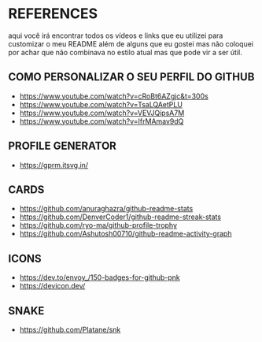 # REFERENCES
aqui você irá encontrar todos os vídeos e links que eu utilizei para customizar o meu README
além de alguns que eu gostei mas não coloquei por achar que não combinava no estilo atual mas que pode vir a ser útil.

## COMO PERSONALIZAR O SEU PERFIL DO GITHUB
- https://www.youtube.com/watch?v=cRoBt6AZgjc&t=300s
- https://www.youtube.com/watch?v=TsaLQAetPLU
- https://www.youtube.com/watch?v=VEVJQipsA7M
- https://www.youtube.com/watch?v=IfrMAmav9dQ

## PROFILE GENERATOR
- https://gprm.itsvg.in/

## CARDS
- https://github.com/anuraghazra/github-readme-stats
- https://github.com/DenverCoder1/github-readme-streak-stats
- https://github.com/ryo-ma/github-profile-trophy
- https://github.com/Ashutosh00710/github-readme-activity-graph

## ICONS
- https://dev.to/envoy_/150-badges-for-github-pnk
- https://devicon.dev/

## SNAKE
- https://github.com/Platane/snk
